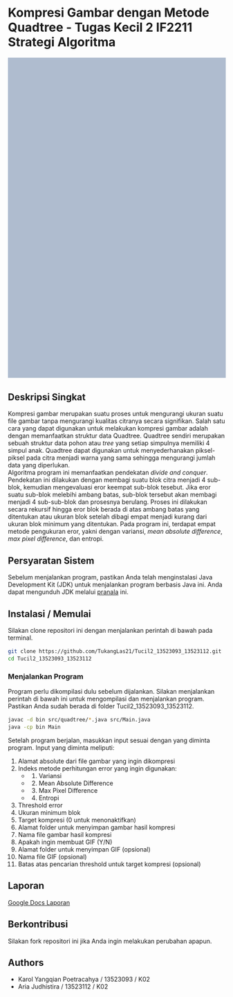 # Kompresi Gambar dengan Metode Quadtree - Tugas Kecil 2 IF2211 Strategi Algoritma
![](demo.gif)

## Deskripsi Singkat
Kompresi gambar merupakan suatu proses untuk mengurangi ukuran suatu file gambar tanpa mengurangi kualitas citranya secara signifikan. Salah satu cara yang dapat digunakan untuk melakukan kompresi gambar adalah dengan memanfaatkan struktur data Quadtree. Quadtree sendiri merupakan sebuah struktur data pohon atau _tree_ yang setiap simpulnya memiliki 4 simpul anak. Quadtree dapat digunakan untuk menyederhanakan piksel-piksel pada citra menjadi warna yang sama sehingga mengurangi jumlah data yang diperlukan. <br>
Algoritma program ini memanfaatkan pendekatan _divide and conquer_. Pendekatan ini dilakukan dengan membagi suatu blok citra menjadi 4 sub-blok, kemudian mengevaluasi eror keempat sub-blok tesebut. Jika eror suatu sub-blok melebihi ambang batas, sub-blok tersebut akan membagi menjadi 4 sub-sub-blok dan prosesnya berulang. Proses ini dilakukan secara rekursif hingga eror blok berada di atas ambang batas yang ditentukan atau ukuran blok setelah dibagi empat menjadi kurang dari ukuran blok minimum yang ditentukan. Pada program ini, terdapat empat metode pengukuran eror, yakni dengan variansi, _mean absolute difference_, _max pixel difference_, dan entropi.

## Persyaratan Sistem
Sebelum menjalankan program, pastikan Anda telah menginstalasi Java Development Kit (JDK) untuk menjalankan program berbasis Java ini. Anda dapat mengunduh JDK melalui [pranala](https://www.oracle.com/in/java/technologies/downloads/#java23) ini.

## Instalasi / Memulai
Silakan clone repositori ini dengan menjalankan perintah di bawah pada terminal.
```sh
git clone https://github.com/TukangLas21/Tucil2_13523093_13523112.git
cd Tucil2_13523093_13523112
```

### Menjalankan Program
Program perlu dikompilasi dulu sebelum dijalankan. Silakan menjalankan perintah di bawah ini untuk mengompilasi dan menjalankan program. Pastikan Anda sudah berada di folder Tucil2_13523093_13523112.
```sh
javac -d bin src/quadtree/*.java src/Main.java
java -cp bin Main
```
Setelah program berjalan, masukkan input sesuai dengan yang diminta program.
Input yang diminta meliputi:
1. Alamat absolute dari file gambar yang ingin dikompresi
2. Indeks metode perhitungan error yang ingin digunakan:
    - 1. Variansi
    - 2. Mean Absolute Difference
    - 3. Max Pixel Difference
    - 4. Entropi
3. Threshold error
4. Ukuran minimum blok
5. Target kompresi (0 untuk menonaktifkan)
6. Alamat folder untuk menyimpan gambar hasil kompresi
7. Nama file gambar hasil kompresi
8. Apakah ingin membuat GIF (Y/N)
9. Alamat folder untuk menyimpan GIF (opsional)
10. Nama file GIF (opsional)
11. Batas atas pencarian threshold untuk target kompresi (opsional)

## Laporan
[Google Docs Laporan](https://docs.google.com/document/d/1DCzy2bY037Ounp9AMHOxyg9fs--8FGSJflN1tjw2ET8/edit?usp=sharing)

## Berkontribusi
Silakan fork repositori ini jika Anda ingin melakukan perubahan apapun. 

## Authors
- Karol Yangqian Poetracahya / 13523093 / K02
- Aria Judhistira / 13523112 / K02
